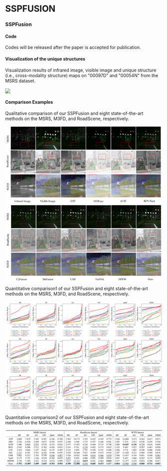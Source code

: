 # SSPFUSION

### SSPFusion

#### Code

Codes will be released after the paper is accepted for publication.

#### Visualization of the unique structures

Visualization results of infrared image, visible image and unique structure (i.e., cross-modality structure) maps on "00097D" and "00054N" from the MSRS dataset.

<img src="Figure/structure.png" width="600" align=center />

#### Comparison Examples

Qualitative comparison of our SSPFusion and eight state-of-the-art methods on the MSRS, M3FD, and RoadScene, respectively.

<img src="Figure/qualitative.png" width="700" align=center />

Quantitative comparison1 of our SSPFusion and eight state-of-the-art methods on the MSRS, M3FD, and RoadScene, respectively.

<img src="Figure/quantitative1.png" width="700" align=center />

Quantitative comparison2 of our SSPFusion and eight state-of-the-art methods on the MSRS, M3FD, and RoadScene, respectively.

<img src="Figure/quantitative2.png" width="700" align=center />
